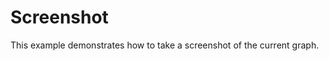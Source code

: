 # Screenshot

<script setup>
import ScreenshotExample from '../../examples/screenshot/ScreenshotExample.vue';
</script>

This example demonstrates how to take a screenshot of the current graph.

<div class="mt-6">
  <ScreenshotExample />
</div>
